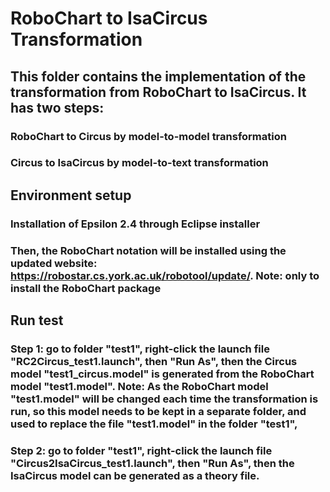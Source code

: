 # RoboChart to IsaCircus Transformation

## This folder contains the implementation of the transformation from RoboChart to IsaCircus. It has two steps:
### RoboChart to Circus by model-to-model transformation
### Circus to IsaCircus by model-to-text transformation

## Environment setup
### Installation of Epsilon 2.4 through Eclipse installer
### Then, the RoboChart notation will be installed using the updated website: https://robostar.cs.york.ac.uk/robotool/update/. Note: only to install the RoboChart package

## Run test
### Step 1: go to folder "test1", right-click the launch file "RC2Circus_test1.launch", then "Run As", then the Circus model "test1_circus.model" is generated from the RoboChart model "test1.model". Note: As the RoboChart model "test1.model" will be changed each time the transformation is run, so this model needs to be kept in a separate folder, and used to replace the file "test1.model" in the folder "test1",
### Step 2: go to folder "test1", right-click the launch file "Circus2IsaCircus_test1.launch", then "Run As", then the IsaCircus model can be generated as a theory file.
